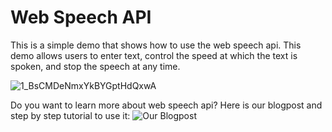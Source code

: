 # Web Speech API

This is a simple demo that shows how to use the web speech api. 
This demo allows users to enter text, control the speed at which the text is spoken, and stop the speech at any time.

![1_BsCMDeNmxYkBYGptHdQxwA](https://github.com/user-attachments/assets/c577cd0e-d099-4527-ba30-d72389faf452)


Do you want to learn more about web speech api? Here is our blogpost and step by step tutorial to use it:
![Our Blogpost](https://medium.com/samsung-internet-dev/web-speech-api-cool-stuff-that-you-didnt-know-that-you-can-do-with-the-web-1-41a3e8e60588)
